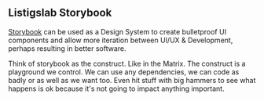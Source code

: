 
## Listigslab Storybook

[Storybook](https://www.learnstorybook.com/) can be used as a Design System to create bulletproof UI components and allow more iteration between UI/UX & Development, perhaps resulting in better software.

Think of storybook as the construct. Like in the Matrix. The construct is a playground we control. We can use any dependencies, we can code as badly or as well as we want too. Even hit stuff with big hammers to see what happens is ok because it's not going to impact anything important.